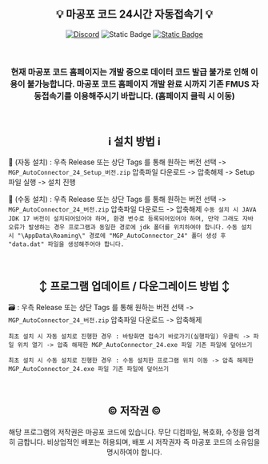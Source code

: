<div align="center">
 
**💡 마공포 코드 24시간 자동접속기 💡**
---

[![Discord](https://img.shields.io/discord/920994802579959889?style=flat&logo=discord&logoColor=white&logoSize=auto&label=%EB%94%94%EC%8A%A4%EC%BD%94%EB%93%9C&labelColor=8748E1&color=CF90FF)](https://discord.com/invite/SSwMF9s8ap)
![Static Badge](https://img.shields.io/badge/Release%201.0.0.0-50AF49?style=flat&logo=verizon&logoColor=white&logoSize=auto&label=%EC%B5%9C%EC%8B%A0%20%EB%B2%84%EC%A0%84&labelColor=1A7913)
[![Static Badge](https://img.shields.io/badge/%EC%A0%91%EC%86%8D-6799FF?style=flat&logo=homepage&logoColor=white&logoSize=auto&label=%ED%99%88%ED%8E%98%EC%9D%B4%EC%A7%80&labelColor=3163C9)
](https://magongpo.com)

<br>

### 현재 마공포 코드 홈페이지는 개발 중으로 데이터 코드 발급 불가로 인해 이용이 불가능합니다. 마공포 코드 홈페이지 개발 완료 시까지 기존 FMUS 자동접속기를 이용해주시기 바랍니다. (홈페이지 클릭 시 이동)

<br>

**ℹ️ 설치 방법 ℹ️**
---

</div>

📂 (자동 설치) : 우측 Release 또는 상단 Tags 를 통해 원하는 버전 선택 -> `MGP_AutoConnector_24_Setup_버전.zip` 압축파일 다운로드 -> 압축해제 -> Setup 파일 실행 -> 설치 진행

📂 (수동 설치) : 우측 Release 또는 상단 Tags 를 통해 원하는 버전 선택 -> `MGP_AutoConnector_24_버전.zip` 압축파일 다운로드 -> 압축해제 
```수동 설치 시 JAVA JDK 17 버전이 설치되어있어야 하며, 환경 변수로 등록되어있어야 하며, 만약 그래도 자바 오류가 발생하는 경우 프로그램과 동일한 경로에 jdk 폴더를 위치하여야 합니다.```
```수동 설치 시 "\AppData\Roaming\" 경로에 "MGP_AutoConnector_24" 폴더 생성 후 "data.dat" 파일을 생성해주어야 합니다.```

<br>

<div align="center">

**↕️ 프로그램 업데이트 / 다운그레이드 방법 ↕️**
---

</div>

🗃️ : 우측 Release 또는 상단 Tags 를 통해 원하는 버전 선택 -> `MGP_AutoConnector_24_버전.zip` 압축파일 다운로드 -> 압축해제

`최초 설치 시 자동 설치로 진행한 경우 : 바탕화면 접속기 바로가기(실행파일) 우클릭 -> 파일 위치 열기 -> 압축 해제한 MGP_AutoConnector_24.exe 파일 기존 파일에 덮어쓰기`

`최초 설치 시 수동 설치로 진행한 경우 : 수동 설치한 프로그램 위치 이동 -> 압축 해제한 MGP_AutoConnector_24.exe 파일 기존 파일에 덮어쓰기`

 
<br>

<div align="center">

**©️ 저작권 ©️**
---
해당 프로그램의 저작권은 마공포 코드에 있습니다.
무단 디컴파일, 복호화, 수정을 엄격히 금합니다.
비상업적인 배포는 허용되며, 배포 시 저작권자 즉 마공포 코드의 소유임을 명시하여야 합니다.

</div>
